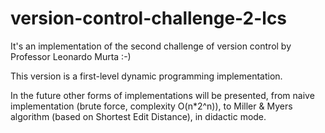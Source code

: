 # version-control-challenge-2-lcs

It's an implementation of the second challenge of version control by Professor Leonardo Murta :-)

This version is a first-level dynamic programming implementation.

In the future other forms of implementations will be presented, from naive implementation (brute force, complexity O(n*2^n)), to Miller & Myers algorithm (based on Shortest Edit Distance), in didactic mode.
